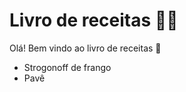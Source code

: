 # Livro de receitas :man_cook:

Olá! Bem vindo ao livro de receitas :cookie:

- Strogonoff de frango
- Pavê
